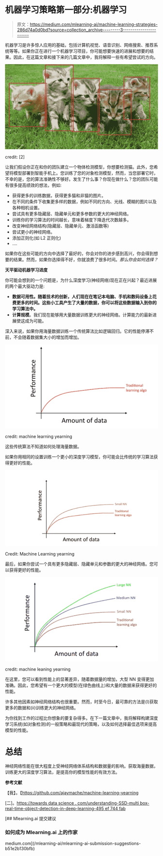 # 机器学习策略第一部分:机器学习

> 原文：<https://medium.com/mlearning-ai/machine-learning-strategies-286d74a0d0bd?source=collection_archive---------3----------------------->

机器学习是许多惊人应用的基础，包括计算机视觉、语音识别、网络搜索、推荐系统等等。如果你正在进行一个机器学习项目，你可能想要快速的进展和想要的结果。因此，在这篇文章和接下来的几篇文章中，我将解释一些有希望尝试的方向。

![](img/1b233488ae385a53639a83d958c935e7.png)

credit: [2]

让我们假设你正在和你的团队建立一个物体检测模型，你想要检测猫。此外，您希望将模型部署到智能手机上。您训练了您的对象检测模型，然而，当您部署它时，不幸的是，您的算法准确性不够好。发生了什么事？你现在做什么？您的团队可能有很多提高绩效的想法，例如:

*   获得更多的训练数据，获得更多猫和非猫的图片。
*   在不同的条件下收集更多样的数据，例如不同的方向、光线、模糊的图片以及各种相机设置。
*   尝试具有更多隐藏层、隐藏单元和更多参数的更大的神经网络。
*   训练你的学习算法的时间越长，意味着梯度下降迭代次数越多。
*   改变神经网络结构(隐藏层、隐藏单元、激活函数等)
*   尝试更小的神经网络。
*   添加正则化(如 L2 正则化)
*   ….

如果你在这些可能的方向中选择了最好的，你会对你的进步感到高兴，你会得到想要的结果。然而，如果你选择得不好，你就浪费了很多时间。*那么你会如何选择？*

**天平驱动机器学习进度**

你可能会想到的一个问题是，为什么深度学习(神经网络)现在正在兴起？最近进展的两个最大驱动力是:

*   **数据可用性。随着技术的创新，人们现在在笔记本电脑、手机和数码设备上花费更多的时间。这些小工具产生了大量的数据，你可以将这些数据输入到你的学习算法中。**
*   **计算规模**。我们现在能够用大量数据训练更大的神经网络。计算能力的最新进展使这成为可能。

深入来说，如果你用海量数据训练一个传统算法比如逻辑回归。它的性能停滞不前，不会随着数据集大小的增加而增加。

![](img/a4764ba4be29d66d47b37a1ff2b31c82.png)

credit: machine learning yearning

这些传统算法不知道如何处理海量数据。

如果你用相同的设置训练一个更小的深度学习模型，你可能会比传统的学习算法获得更好的性能。

![](img/051766d743b02299b2a92099371b7ce8.png)

Credit: Machine Learning yearning

最后，如果你尝试一个具有更多隐藏层、隐藏单元和参数的更大的神经网络。您可以获得更好的性能。

![](img/eb7f89acfca93efdbe415cec7aa9fdf0.png)

credit: machine leaning yearning

在这里，您可以看到性能上的显著差异，随着数据量的增加，大型 NN 变得更加准确。因此，您希望有一个更大的模型(在绿色曲线上)和大量的数据来获得更好的性能。

许多其他因素如神经网络结构也很重要。然而，时至今日，最可靠的方法是(I)获取更多的数据和(ii)训练更大的神经网络。

为你找到工作的过程比你想象的要复杂得多。在下一篇文章中，我将解释构建深度学习系统(如对象检测)的一般策略和最现代的策略，以及如何选择最佳选项来提高模型的性能。

# **总结**

神经网络性能在很大程度上受神经网络体系结构和数据量的影响。获取海量数据，训练更大的深度学习算法，是提高你的模型性能的有效方法。

**参考文献**

【我】。【https://github.com/ajaymache/machine-learning-yearning 

[二]。[https://towards data science . com/understanding-SSD-multi box-real-time-object-detection-in-deep-learning-495 ef 744 fab](https://towardsdatascience.com/understanding-ssd-multibox-real-time-object-detection-in-deep-learning-495ef744fab)

[](/mlearning-ai/mlearning-ai-submission-suggestions-b51e2b130bfb) [## Mlearning.ai 提交建议

### 如何成为 Mlearning.ai 上的作家

medium.com](/mlearning-ai/mlearning-ai-submission-suggestions-b51e2b130bfb)